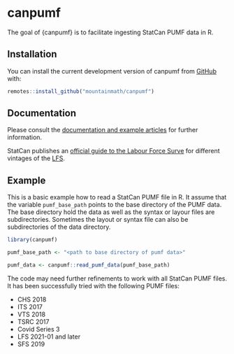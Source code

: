 # canpumf

<!-- badges: start -->
<!-- badges: end -->

The goal of {canpumf} is to facilitate ingesting StatCan PUMF data in R.

## Installation

You can install the current development version of canpumf from [GitHub](https://github.com/mountainMath/canpumf) with:

``` r
remotes::install_github("mountainmath/canpumf")
```

## Documentation
Please consult the [documentation and example articles](https://mountainmath.github.io/canpumf/) for further information.

StatCan publishes an [official guide to the Labour Force Surve](https://www150.statcan.gc.ca/n1/en/catalogue/71-543-G) for different vintages of the [LFS](https://www23.statcan.gc.ca/imdb/p2SV.pl?Function=getSurvey&SDDS=3701).


## Example

This is a basic example how to read a StatCan PUMF file in R. It assume that the variable `pumf_base_path` points to the base directory of the PUMF data. The base directory hold the data as well as the syntax or layour files are subdirectories. Sometimes the layout or syntax file can also be subdirectories of the data directory.

``` r
library(canpumf)

pumf_base_path <- "<path to base directory of pumf data>"

pumf_data <- canpumf::read_pumf_data(pumf_base_path)
```

The code may need further refinements to work with all StatCan PUMF files. It has been successfully tried with the following PUMF files:

* CHS 2018
* ITS 2017
* VTS 2018
* TSRC 2017
* Covid Series 3
* LFS 2021-01 and later
* SFS 2019


